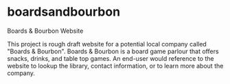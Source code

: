 # boardsandbourbon
Boards &amp; Bourbon Website

This project is rough draft website for a potential local company called "Boards & Bourbon". Boards & Bourbon is a board game parlour that offers snacks, drinks, and table top games. An end-user would reference to the website to lookup the library, contact information, or to learn more about the company. 
